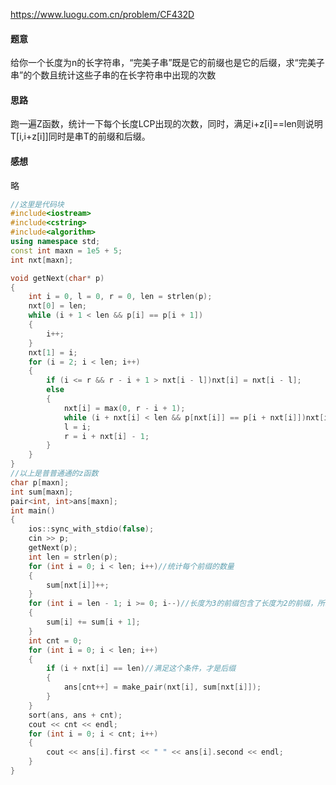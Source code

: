 https://www.luogu.com.cn/problem/CF432D
#### 题意

给你一个长度为n的长字符串，“完美子串”既是它的前缀也是它的后缀，求“完美子串”的个数且统计这些子串的在长字符串中出现的次数

#### 思路
跑一遍Z函数，统计一下每个长度LCP出现的次数，同时，满足i+z[i]==len则说明T[i,i+z[i]]同时是串T的前缀和后缀。

#### 感想

略

```C++
//这里是代码块
#include<iostream>
#include<cstring>
#include<algorithm>
using namespace std;
const int maxn = 1e5 + 5;
int nxt[maxn];

void getNext(char* p)
{
	int i = 0, l = 0, r = 0, len = strlen(p);
	nxt[0] = len;
	while (i + 1 < len && p[i] == p[i + 1])
	{
		i++;
	}
	nxt[1] = i;
	for (i = 2; i < len; i++)
	{
		if (i <= r && r - i + 1 > nxt[i - l])nxt[i] = nxt[i - l];
		else
		{
			nxt[i] = max(0, r - i + 1);
			while (i + nxt[i] < len && p[nxt[i]] == p[i + nxt[i]])nxt[i]++;
			l = i;
			r = i + nxt[i] - 1;
		}
	}
}
//以上是普普通通的z函数
char p[maxn];
int sum[maxn];
pair<int, int>ans[maxn];
int main()
{
	ios::sync_with_stdio(false);
	cin >> p;
	getNext(p);
	int len = strlen(p);
	for (int i = 0; i < len; i++)//统计每个前缀的数量
	{
		sum[nxt[i]]++;
	}
	for (int i = len - 1; i >= 0; i--)//长度为3的前缀包含了长度为2的前缀，所以长度为2的前缀的数量为 sum[2]+sum[3]
	{
		sum[i] += sum[i + 1];
	}
	int cnt = 0;
	for (int i = 0; i < len; i++)
	{
		if (i + nxt[i] == len)//满足这个条件，才是后缀
		{
			ans[cnt++] = make_pair(nxt[i], sum[nxt[i]]);
		}
	}
	sort(ans, ans + cnt);
	cout << cnt << endl;
	for (int i = 0; i < cnt; i++)
	{
		cout << ans[i].first << " " << ans[i].second << endl;
	}
}
```
